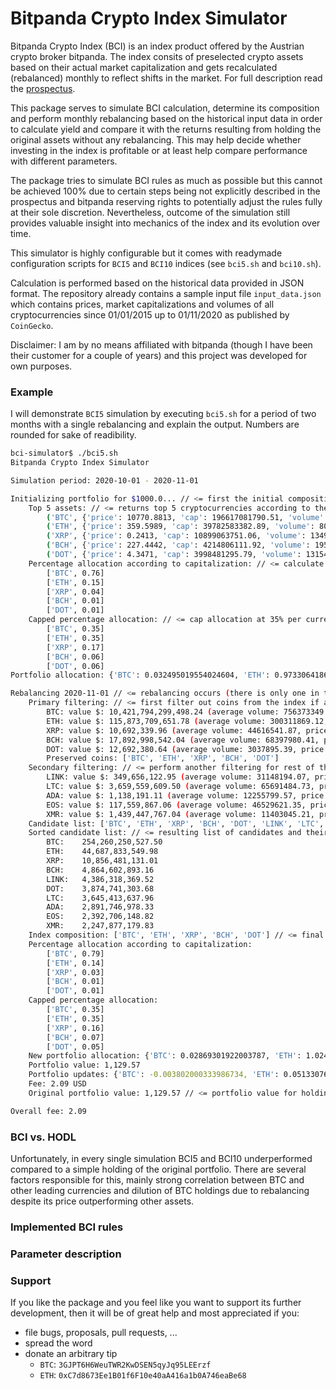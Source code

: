 # Bitpanda Crypto Index Simulator

Bitpanda Crypto Index (BCI) is an index product offered by the Austrian crypto broker bitpanda. The index consits of preselected crypto assets based on their actual market capitalization and gets recalculated (rebalanced) monthly to reflect shifts in the market. For full description read the [prospectus](https://cdn.bitpanda.com/media/bci/Prospectus_Index_English.pdf).

This package serves to simulate BCI calculation, determine its composition and perform monthly rebalancing based on the historical input data in order to calculate yield and compare it with the returns resulting from holding the original assets without any rebalancing. This may help decide whether investing in the index is profitable or at least help compare performance with different parameters.

The package tries to simulate BCI rules as much as possible but this cannot be achieved 100% due to certain steps being not explicitly described in the prospectus and bitpanda reserving rights to potentially adjust the rules fully at their sole discretion. Nevertheless, outcome of the simulation still provides valuable insight into mechanics of the index and its evolution over time.

This simulator is highly configurable but it comes with readymade configuration scripts for `BCI5` and `BCI10` indices (see `bci5.sh` and `bci10.sh`).

Calculation is performed based on the historical data provided in JSON format. The repository already contains a sample input file `input_data.json` which contains prices, market capitalizations and volumes of all cryptocurrencies since 01/01/2015 up to 01/11/2020 as published by `CoinGecko`.

Disclaimer: I am by no means affiliated with bitpanda (though I have been their customer for a couple of years) and this project was developed for own purposes. 

### Example

I will demonstrate `BCI5` simulation by executing `bci5.sh` for a period of two months with a single rebalancing and explain the output. Numbers are rounded for sake of readibility.

```bash
bci-simulator$ ./bci5.sh 
Bitpanda Crypto Index Simulator

Simulation period: 2020-10-01 - 2020-11-01

Initializing portfolio for $1000.0... // <= first the initial composition of index is calculated based on the available funds
	Top 5 assets: // <= returns top 5 cryptocurrencies according to their current capitalization
		('BTC', {'price': 10770.8813, 'cap': 196617081790.51, 'volume': 18558607662.68, 'volume_avg': 618620255.42})
		('ETH', {'price': 359.5989, 'cap': 39782583382.89, 'volume': 8037484324.98, 'volume_avg': 267916144.16})
		('XRP', {'price': 0.2413, 'cap': 10899063751.06, 'volume': 1349173492.01, 'volume_avg': 44972449.73})
		('BCH', {'price': 227.4442, 'cap': 4214806111.92, 'volume': 1951827124.33, 'volume_avg': 65060904.14})
		('DOT', {'price': 4.3471, 'cap': 3998481295.79, 'volume': 131549097.16, 'volume_avg': 4384969.90})
	Percentage allocation according to capitalization: // <= calculate weight for each currency based on their capitalization
		['BTC', 0.76]
		['ETH', 0.15]
		['XRP', 0.04]
		['BCH', 0.01]
		['DOT', 0.01]
	Capped percentage allocation: // <= cap allocation at 35% per currency
		['BTC', 0.35]
		['ETH', 0.35]
		['XRP', 0.17]
		['BCH', 0.06]
		['DOT', 0.06]
Portfolio allocation: {'BTC': 0.032495019554024604, 'ETH': 0.9733064186554691, 'XRP': 708.8565070308487, 'BCH': 0.29087729992403616, 'DOT': 14.437528683013289}

Rebalancing 2020-11-01 // <= rebalancing occurs (there is only one in this example)
	Primary filtering: // <= first filter out coins from the index if average running volume is less than $600k
		BTC: value $: 10,421,794,299,498.24 (average volume: 756373349.31, price: 13778.6376)
		ETH: value $: 115,873,709,651.78 (average volume: 300311869.12, price: 385.8445)
		XRP: value $: 10,692,339.96 (average volume: 44616541.87, price: 0.2396)
		BCH: value $: 17,892,998,542.04 (average volume: 68397980.41, price: 261.6012)
		DOT: value $: 12,692,380.64 (average volume: 3037895.39, price: 4.1780)
		Preserved coins: ['BTC', 'ETH', 'XRP', 'BCH', 'DOT']
	Secondary filtering: // <= perform another filtering for rest of the coins and limit $1M
		LINK: value $: 349,656,122.95 (average volume: 31148194.07, price: 11.2255)
		LTC: value $: 3,659,559,609.50 (average volume: 65691484.73, price: 55.7082)
		ADA: value $: 1,138,191.11 (average volume: 12255799.57, price: 0.0928)
		EOS: value $: 117,559,867.06 (average volume: 46529621.35, price: 2.5265)
		XMR: value $: 1,439,447,767.04 (average volume: 11403045.21, price: 126.2336)
	Candidate list: ['BTC', 'ETH', 'XRP', 'BCH', 'DOT', 'LINK', 'LTC', 'ADA', 'EOS', 'XMR']
	Sorted candidate list: // <= resulting list of candidates and their capitalizations
		BTC:	254,260,250,527.50
		ETH:	44,687,833,549.98
		XRP:	10,856,481,131.01
		BCH:	4,864,602,893.16
		LINK:	4,386,318,369.52
		DOT:	3,874,741,303.68
		LTC:	3,645,413,637.96
		ADA:	2,891,746,978.33
		EOS:	2,392,706,148.82
		XMR:	2,247,877,179.83
	Index composition: ['BTC', 'ETH', 'XRP', 'BCH', 'DOT'] // <= final set of currencies being part of the new index
	Percentage allocation according to capitalization:
		['BTC', 0.79]
		['ETH', 0.14]
		['XRP', 0.03]
		['BCH', 0.01]
		['DOT', 0.01]
	Capped percentage allocation:
		['BTC', 0.35]
		['ETH', 0.35]
		['XRP', 0.16]
		['BCH', 0.07]
		['DOT', 0.05]
	New portfolio allocation: {'BTC': 0.02869301922003787, 'ETH': 1.0246371882920944, 'XRP': 783.4015168786901, 'BCH': 0.3215731090962748, 'DOT': 16.03779352929636}
	Portfolio value: 1,129.57
	Portfolio updates: {'BTC': -0.003802000333986734, 'ETH': 0.051330769636625306, 'XRP': 74.54500984784147, 'BCH': 0.03069580917223863, 'DOT': 1.6002648462830695} // <= rebalancing BUY/SELL transactions
	Fee: 2.09 USD
	Original portfolio value: 1,129.57 // <= portfolio value for holding the original index without rebalancing (in case of a single rebalancing the values are naturally the same)

Overall fee: 2.09
```

### BCI vs. HODL

Unfortunately, in every single simulation BCI5 and BCI10 underperformed compared to a simple holding of the original portfolio. There are several factors responsible for this, mainly strong correlation between BTC and other leading currencies and dilution of BTC holdings due to rebalancing despite its price outperforming other assets.

### Implemented BCI rules

### Parameter description

### Support

If you like the package and you feel like you want to support its further development, then it will be of great help and most appreciated if you:
- file bugs, proposals, pull requests, ...
- spread the word
- donate an arbitrary tip
  * `BTC`: `3GJPT6H6WeuTWR2KwDSEN5qyJq95LEErzf`
  * `ETH`: `0xC7d8673Ee1B01f6F10e40aA416a1b0A746eaBe68`
